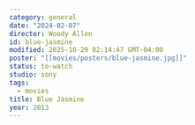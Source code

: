 ```yaml
---
category: general
date: "2024-02-07"
director: Woody Allen
id: blue-jasmine
modified: 2025-10-29 02:14:47 GMT-04:00
poster: "[[movies/posters/blue-jasmine.jpg]]"
status: to-watch
studio: sony
tags:
  - movies
title: Blue Jasmine
year: 2013
---
```

